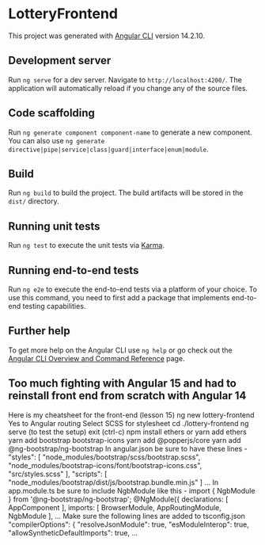 # LotteryFrontend

This project was generated with [Angular CLI](https://github.com/angular/angular-cli) version 14.2.10.

## Development server

Run `ng serve` for a dev server. Navigate to `http://localhost:4200/`. The application will automatically reload if you change any of the source files.

## Code scaffolding

Run `ng generate component component-name` to generate a new component. You can also use `ng generate directive|pipe|service|class|guard|interface|enum|module`.

## Build

Run `ng build` to build the project. The build artifacts will be stored in the `dist/` directory.

## Running unit tests

Run `ng test` to execute the unit tests via [Karma](https://karma-runner.github.io).

## Running end-to-end tests

Run `ng e2e` to execute the end-to-end tests via a platform of your choice. To use this command, you need to first add a package that implements end-to-end testing capabilities.

## Further help

To get more help on the Angular CLI use `ng help` or go check out the [Angular CLI Overview and Command Reference](https://angular.io/cli) page.

## Too much fighting with Angular 15 and had to reinstall front end from scratch with Angular 14

Here is my cheatsheet for the front-end (lesson 15)
ng new lottery-frontend
Yes to Angular routing
Select SCSS for stylesheet
cd ./lottery-frontend
ng serve (to test the setup)
exit (ctrl-c)
npm install ethers or yarn add ethers
yarn add bootstrap bootstrap-icons
yarn add @popperjs/core
yarn add @ng-bootstrap/ng-bootstrap
In angular.json be sure to have these lines -
            "styles": [
              "node_modules/bootstrap/scss/bootstrap.scss",
              "node_modules/bootstrap-icons/font/bootstrap-icons.css",
              "src/styles.scss"
            ],
            "scripts": [
              "node_modules/bootstrap/dist/js/bootstrap.bundle.min.js"
            ]
...
In app.module.ts be sure to include NgbModule like this -
import { NgbModule } from '@ng-bootstrap/ng-bootstrap';
@NgModule({
  declarations: [
    AppComponent
  ],
  imports: [
    BrowserModule,
    AppRoutingModule,
    NgbModule
  ],
...
Make sure the following lines are added to tsconfig.json
  "compilerOptions": {
    "resolveJsonModule": true,
    "esModuleInterop": true,
    "allowSyntheticDefaultImports": true,
    ...

